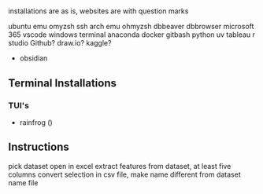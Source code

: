 # 
installations are as is, websites are with question marks

ubuntu emu
    omyzsh
    ssh
arch emu
    ohmyzsh
dbbeaver
dbbrowser
microsoft 365
vscode
windows terminal
anaconda
docker
gitbash
python
    uv
tableau
r studio
Github?
draw.io?
kaggle?
- obsidian

## Terminal Installations


### TUI's
- rainfrog () 



## Instructions
pick dataset
open in excel
extract features from dataset, at least five columns
convert selection in csv file, make name different from dataset name file


